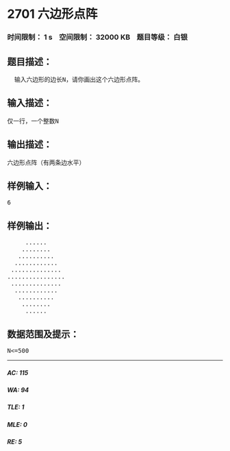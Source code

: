 # 2701 六边形点阵   
### 时间限制： 1 s&nbsp;&nbsp;&nbsp;&nbsp;空间限制： 32000 KB&nbsp;&nbsp;&nbsp;&nbsp;题目等级： 白银  
## 题目描述：  

<pre>
  输入六边形的边长N，请你画出这个六边形点阵。
</pre>
  
  
## 输入描述：  

<pre>
仅一行，一个整数N
</pre>
  
  
## 输出描述：  

<pre>
六边形点阵（有两条边水平）
</pre>
  
  
## 样例输入：  

<pre>
6
</pre>
  
  
## 样例输出：  

<pre>
     ......
    ........
   ..........
  ............
 ..............
................
 ..............
  ............
   ..........
    ........
     ......
</pre>
  
  
## 数据范围及提示：  

<pre>
N<=500
</pre>
  
  
***  

##### AC: 115  
##### WA: 94  
##### TLE: 1  
##### MLE: 0  
##### RE: 5  
